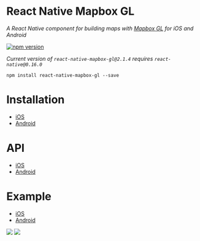 # React Native Mapbox GL

_A React Native component for building maps with [Mapbox GL](https://www.mapbox.com/mapbox-gl/) for iOS and Android_

[![npm version](https://badge.fury.io/js/react-native-mapbox-gl.svg)](https://badge.fury.io/js/react-native-mapbox-gl)

*Current version of `react-native-mapbox-gl@2.1.4` requires `react-native@0.16.0`*

```
npm install react-native-mapbox-gl --save
```

# Installation
* [iOS](/ios/install.md)
* [Android](/android/install.md)

# API
* [iOS](/ios/API.md)
* [Android](/android/API.md)

# Example
* [iOS](/ios//example.js)
* [Android](/android/example.js)

![](https://cldup.com/A8S_7rLg1L.png)
![](http://i.imgur.com/I8XkXcS.jpg)
